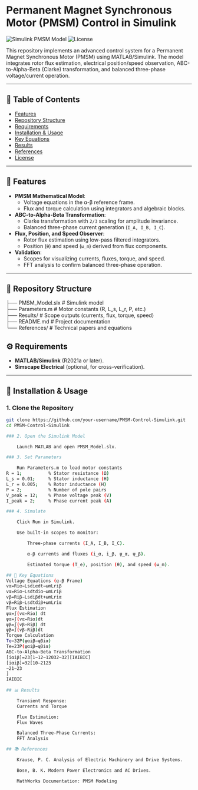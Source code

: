 # Permanent Magnet Synchronous Motor (PMSM) Control in Simulink  
![Simulink PMSM Model](https://img.shields.io/badge/Simulink-R2023a-blue) ![License](https://img.shields.io/badge/License-MIT-green)  

This repository implements an advanced control system for a Permanent Magnet Synchronous Motor (PMSM) using MATLAB/Simulink. The model integrates rotor flux estimation, electrical position/speed observation, ABC-to-Alpha-Beta (Clarke) transformation, and balanced three-phase voltage/current operation.  

---

## 📝 Table of Contents  
- [Features](#-features)  
- [Repository Structure](#-repository-structure)  
- [Requirements](#-requirements)  
- [Installation & Usage](#-installation--usage)  
- [Key Equations](#-key-equations)  
- [Results](#-results)  
- [References](#-references)  
- [License](#-license)  

---

## 🌟 Features  
- **PMSM Mathematical Model**:  
  - Voltage equations in the α-β reference frame.  
  - Flux and torque calculation using integrators and algebraic blocks.  
- **ABC-to-Alpha-Beta Transformation**:  
  - Clarke transformation with `2/3` scaling for amplitude invariance.  
  - Balanced three-phase current generation (`I_A, I_B, I_C`).  
- **Flux, Position, and Speed Observer**:  
  - Rotor flux estimation using low-pass filtered integrators.  
  - Position (`θ`) and speed (`ω_m`) derived from flux components.  
- **Validation**:  
  - Scopes for visualizing currents, fluxes, torque, and speed.  
  - FFT analysis to confirm balanced three-phase operation.  

---

## 📂 Repository Structure  
   
├── PMSM_Model.slx             # Simulink model  
├── Parameters.m               # Motor constants (R, L_s, L_r, P, etc.)  
├── Results/                   # Scope outputs (currents, flux, torque, speed)  
├── README.md                  # Project documentation  
└── References/                # Technical papers and equations  


## ⚙️ Requirements  
- **MATLAB/Simulink** (R2021a or later).  
- **Simscape Electrical** (optional, for cross-verification).  

---

## 🚀 Installation & Usage  

### 1. Clone the Repository  
```bash  
git clone https://github.com/your-username/PMSM-Control-Simulink.git  
cd PMSM-Control-Simulink

### 2. Open the Simulink Model

    Launch MATLAB and open PMSM_Model.slx.

### 3. Set Parameters

    Run Parameters.m to load motor constants
R = 1;          % Stator resistance (Ω)  
L_s = 0.01;     % Stator inductance (H)  
L_r = 0.005;    % Rotor inductance (H)  
P = 2;          % Number of pole pairs  
V_peak = 12;    % Phase voltage peak (V)  
I_peak = 2;     % Phase current peak (A)

### 4. Simulate

    Click Run in Simulink.

    Use built-in scopes to monitor:

        Three-phase currents (I_A, I_B, I_C).

        α-β currents and fluxes (i_α, i_β, ψ_α, ψ_β).

        Estimated torque (T_e), position (θ), and speed (ω_m).

## 🔑 Key Equations
Voltage Equations (α-β Frame)
vα=Riα−Lsdiαdt−ωmLriβ
vα​=Riα​−Ls​dtdiα​​−ωm​Lr​iβ​
vβ=Riβ−Lsdiβdt+ωmLriα
vβ​=Riβ​−Ls​dtdiβ​​+ωm​Lr​iα​
Flux Estimation
ψα=∫(vα−Riα) dt
ψα​=∫(vα​−Riα​)dt
ψβ=∫(vβ−Riβ) dt
ψβ​=∫(vβ​−Riβ​)dt
Torque Calculation
Te=32P(ψαiβ−ψβiα)
Te​=23​P(ψα​iβ​−ψβ​iα​)
ABC-to-Alpha-Beta Transformation
[iαiβ]=23[1−12−12032−32][IAIBIC]
[iα​iβ​​]=32​[10​−21​23
​​​−21​−23
​​​]
​IA​IB​IC​​
​
## 📊 Results

    Transient Response:
    Currents and Torque

    Flux Estimation:
    Flux Waves

    Balanced Three-Phase Currents:
    FFT Analysis

## 📚 References

    Krause, P. C. Analysis of Electric Machinery and Drive Systems.

    Bose, B. K. Modern Power Electronics and AC Drives.

    MathWorks Documentation: PMSM Modeling 
